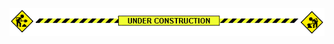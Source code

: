 ![Under construction](https://raw.githubusercontent.com/leierx/leierx/main/assets/under-construction.gif)
